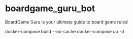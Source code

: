 # boardgame_guru_bot
BoardGame Guru is your ultimate guide to board game rules!

docker-compose build --no-cache
docker-compose up -d
